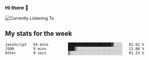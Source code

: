 ### Hi there 👋

![Currently Listening To](https://lastfm-recently-played.vercel.app/api?user=lynziee)

## My stats for the week
<!--START_SECTION:waka-->

```text
JavaScript   54 mins         ████████████████████▓░░░░   82.82 %
JSON         9 mins          ███▒░░░░░░░░░░░░░░░░░░░░░   13.88 %
Other        0 secs          ▒░░░░░░░░░░░░░░░░░░░░░░░░   01.23 %
```

<!--END_SECTION:waka-->
